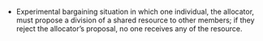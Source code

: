 - Experimental bargaining situation in which one individual, the allocator, must propose a division of a shared resource to other members; if they reject the allocator’s proposal, no one receives any of the resource.